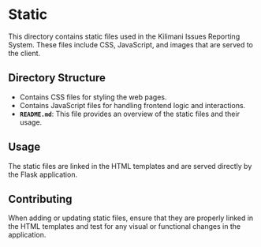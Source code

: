 # Static

This directory contains static files used in the Kilimani Issues Reporting System. These files include CSS, JavaScript, and images that are served to the client.

## Directory Structure

- Contains CSS files for styling the web pages.
- Contains JavaScript files for handling frontend logic and interactions.
- **`README.md`**: This file provides an overview of the static files and their usage.

## Usage

The static files are linked in the HTML templates and are served directly by the Flask application.

## Contributing

When adding or updating static files, ensure that they are properly linked in the HTML templates and test for any visual or functional changes in the application.
